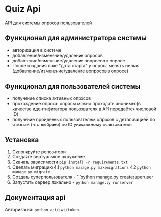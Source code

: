 # Quiz Api
API для системы опросов пользователей

## Функционал для администратора системы
- авторизация в системе
- добавление/изменение/удаление опросов
- добавление/изменение/удаление вопросов в опросе
- После создания поле "дата старта" у опроса менять нельзя (добавление/изменение/удаление вопросов в опросе)


## Функционал для пользователей системы
- получение списка активных опросов
- прохождение опроса: опросы можно проходить анонимно(в качестве идентификатора пользователя в API передаётся числовой ID)
- получение пройденных пользователем опросов с детализацией по ответам (что выбрано) по ID уникальному пользователя

## Установка 
  1. Cклонируйте репозитори
  2. Создайте вертуальное окружение
  3. Скачать зависимости ```pip install -r requirements.txt```
  4. Сделать миграцию
    4.1 ```python manage.py makemigrations```
    4.2 ```python manage.py migrate```
  5. Cоздать суперпользователя
    - ```python manage.py createsuperuser
  6. Запустить сервер локально
    - ```python manage.py runserver```

## Документация api
Авторизация:
  ```python api/jwt/token ```
